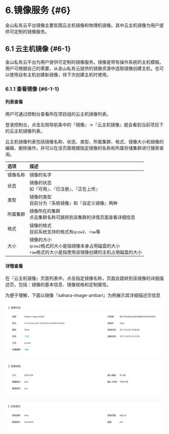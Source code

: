 # 6.镜像服务 {#6}

金山私有云平台镜像主要氛围云主机镜像和物理机镜像。其中云主机镜像为用户提供可定制的镜像服务。

## 6.1 云主机镜像 {#6-1}

金山私有云平台为用户提供可定制的镜像服务。镜像是带有操作系统的主机模板。用户可根据自己的需要，从金山私有云提供的镜像资源中选取镜像创建主机，也可以使用自有主机创建新镜像，待下次创建主机时使用。

### 6.1.1 查看镜像 {#6-1-1}

#### 列表查看

用户可通过控制台查看所在项目组的云主机镜像列表。

登录控制台，点击左侧导航条中的『镜像』->『云主机镜像』就会看到当前项目下的云主机镜像列表。

云主机镜像列表包括镜像名称、状态、类型、所属集群、格式、镜像大小和镜像的编辑、删除操作。并可以在该页面根据指定镜像的名称和所属存储集群进行搜索查询。

| 选项 | 描述 |
| :--- | :--- |
| 镜像名称 | 镜像的名字 |
| 状态 | 镜像的状态<br/>如『可用』、『已注册』、『正在上传』 |
| 类型 | 镜像的类型<br/>目前分为『系统镜像』和『自定义镜像』两种 |
| 所属集群 | 镜像所在的集群<br/>点击集群名称可跳转到该集群的详情页面查看详细信息 |
| 格式 | 镜像的格式<br/>目前系统支持的格式有`qcow2`、`raw`等 |
| 大小 | 镜像的大小<br/>`qcow2`格式的大小是指镜像本身占用磁盘的大小<br/>`raw`格式的大小是指使用该镜像创建的主机占用磁盘的大小 |

#### 详情查看

在『云主机镜像』页面列表中，点击指定镜像名称，页面会跳转到该镜像的详细描述页，包括：镜像的基本信息、镜像规格和定制属性。  

为便于理解，下面以镜像『sahara-image-ambari』为例展示其详细描述页信息

![](/assets/image-1.png)

![](/assets/image-2.png)

![](/assets/image-3.png)